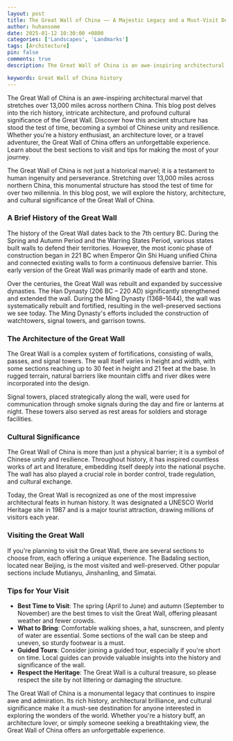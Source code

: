 ```yaml
---
layout: post
title: The Great Wall of China —— A Majestic Legacy and a Must-Visit Destination
author: huhansome
date: 2025-01-12 10:30:00 +0800
categories: ['Landscapes', 'Landmarks']
tags: [Architecture]
pin: false
comments: true
description: The Great Wall of China is an awe-inspiring architectural marvel that stretches over 13,000 miles across northern China. This blog post delves into the rich history, intricate architecture, and profound cultural significance of the Great Wall. Discover how this ancient structure has stood the test of time, becoming a symbol of Chinese unity and resilience. Whether you're a history enthusiast, an architecture lover, or a travel adventurer, the Great Wall of China offers an unforgettable experience. Learn about the best sections to visit and tips for making the most of your journey.

keywords: Great Wall of China history
---
```



The Great Wall of China is an awe-inspiring architectural marvel that stretches over 13,000 miles across northern China. This blog post delves into the rich history, intricate architecture, and profound cultural significance of the Great Wall. Discover how this ancient structure has stood the test of time, becoming a symbol of Chinese unity and resilience. Whether you're a history enthusiast, an architecture lover, or a travel adventurer, the Great Wall of China offers an unforgettable experience. Learn about the best sections to visit and tips for making the most of your journey.


The Great Wall of China is not just a historical marvel; it is a testament to human ingenuity and perseverance. Stretching over 13,000 miles across northern China, this monumental structure has stood the test of time for over two millennia. In this blog post, we will explore the history, architecture, and cultural significance of the Great Wall of China.

### A Brief History of the Great Wall

The history of the Great Wall dates back to the 7th century BC. During the Spring and Autumn Period and the Warring States Period, various states built walls to defend their territories. However, the most iconic phase of construction began in 221 BC when Emperor Qin Shi Huang unified China and connected existing walls to form a continuous defensive barrier. This early version of the Great Wall was primarily made of earth and stone.

Over the centuries, the Great Wall was rebuilt and expanded by successive dynasties. The Han Dynasty (206 BC – 220 AD) significantly strengthened and extended the wall. During the Ming Dynasty (1368–1644), the wall was systematically rebuilt and fortified, resulting in the well-preserved sections we see today. The Ming Dynasty's efforts included the construction of watchtowers, signal towers, and garrison towns.

### The Architecture of the Great Wall

The Great Wall is a complex system of fortifications, consisting of walls, passes, and signal towers. The wall itself varies in height and width, with some sections reaching up to 30 feet in height and 21 feet at the base. In rugged terrain, natural barriers like mountain cliffs and river dikes were incorporated into the design.

Signal towers, placed strategically along the wall, were used for communication through smoke signals during the day and fire or lanterns at night. These towers also served as rest areas for soldiers and storage facilities.

### Cultural Significance

The Great Wall of China is more than just a physical barrier; it is a symbol of Chinese unity and resilience. Throughout history, it has inspired countless works of art and literature, embedding itself deeply into the national psyche. The wall has also played a crucial role in border control, trade regulation, and cultural exchange.

Today, the Great Wall is recognized as one of the most impressive architectural feats in human history. It was designated a UNESCO World Heritage site in 1987 and is a major tourist attraction, drawing millions of visitors each year.

### Visiting the Great Wall

If you're planning to visit the Great Wall, there are several sections to choose from, each offering a unique experience. The Badaling section, located near Beijing, is the most visited and well-preserved. Other popular sections include Mutianyu, Jinshanling, and Simatai.

### Tips for Your Visit

- **Best Time to Visit**: The spring (April to June) and autumn (September to November) are the best times to visit the Great Wall, offering pleasant weather and fewer crowds.
- **What to Bring**: Comfortable walking shoes, a hat, sunscreen, and plenty of water are essential. Some sections of the wall can be steep and uneven, so sturdy footwear is a must.
- **Guided Tours**: Consider joining a guided tour, especially if you're short on time. Local guides can provide valuable insights into the history and significance of the wall.
- **Respect the Heritage**: The Great Wall is a cultural treasure, so please respect the site by not littering or damaging the structure.


The Great Wall of China is a monumental legacy that continues to inspire awe and admiration. Its rich history, architectural brilliance, and cultural significance make it a must-see destination for anyone interested in exploring the wonders of the world. Whether you're a history buff, an architecture lover, or simply someone seeking a breathtaking view, the Great Wall of China offers an unforgettable experience.

